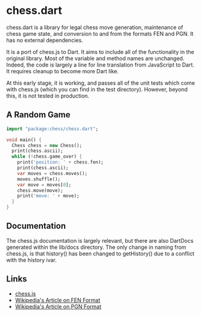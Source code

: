 chess.dart
==========

chess.dart is a library for legal chess move generation, maintenance of chess game state, and conversion to and from the formats FEN and PGN.  It has no external dependencies.

It is a port of chess.js to Dart.  It aims to include all of the functionality in the original library.  Most of the variable and method names are unchanged.  Indeed, the code is largely a line for line translation from JavaScript to Dart.  It requires cleanup to become more Dart like.

At this early stage, it is working, and passes all of the unit tests which come with chess.js (which you can find in the test directory). However, beyond this, it is not tested in production.

## A Random Game

```dart
import "package:chess/chess.dart";

void main() {
  Chess chess = new Chess();
  print(chess.ascii);
  while (!chess.game_over) {
    print('position: ' + chess.fen);
    print(chess.ascii);
    var moves = chess.moves();
    moves.shuffle();
    var move = moves[0];
    chess.move(move);
    print('move: ' + move);
  }
}
```
## Documentation

The chess.js documentation is largely relevant, but there are also DartDocs generated within the lib/docs directory. The only change in naming from chess.js, is that history() has been changed to getHistory() due to a conflict with the history ivar.

## Links
- [chess.js](https://github.com/jhlywa/chess.js)
- [Wikipedia's Article on FEN Format](http://en.wikipedia.org/wiki/Forsyth–Edwards_Notation)
- [Wikipedia's Article on PGN Format](http://en.wikipedia.org/wiki/Portable_Game_Notation)
